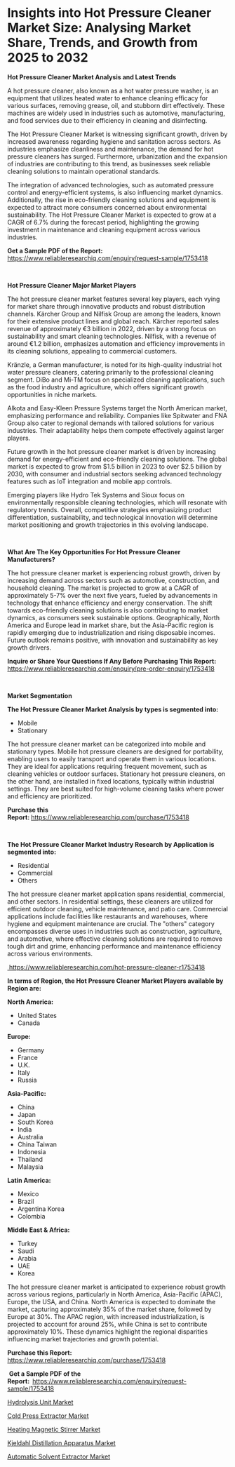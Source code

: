 <p><h1>Insights into Hot Pressure Cleaner Market Size: Analysing Market Share, Trends, and Growth from 2025 to 2032</h1></p><p><strong>Hot Pressure Cleaner Market Analysis and Latest Trends</strong></p>
<p><p>A hot pressure cleaner, also known as a hot water pressure washer, is an equipment that utilizes heated water to enhance cleaning efficacy for various surfaces, removing grease, oil, and stubborn dirt effectively. These machines are widely used in industries such as automotive, manufacturing, and food services due to their efficiency in cleaning and disinfecting.</p><p>The Hot Pressure Cleaner Market is witnessing significant growth, driven by increased awareness regarding hygiene and sanitation across sectors. As industries emphasize cleanliness and maintenance, the demand for hot pressure cleaners has surged. Furthermore, urbanization and the expansion of industries are contributing to this trend, as businesses seek reliable cleaning solutions to maintain operational standards. </p><p>The integration of advanced technologies, such as automated pressure control and energy-efficient systems, is also influencing market dynamics. Additionally, the rise in eco-friendly cleaning solutions and equipment is expected to attract more consumers concerned about environmental sustainability. The Hot Pressure Cleaner Market is expected to grow at a CAGR of 6.7% during the forecast period, highlighting the growing investment in maintenance and cleaning equipment across various industries.</p></p>
<p><strong>Get a Sample PDF of the Report:&nbsp;</strong> <a href="https://www.reliableresearchiq.com/enquiry/request-sample/1753418?utm_campaign=1088&utm_medium=2&utm_source=Github&utm_content=ia&utm_term=18022025&utm_id=hot-pressure-cleaner">https://www.reliableresearchiq.com/enquiry/request-sample/1753418</a></p>
<p>&nbsp;</p>
<p><strong>Hot Pressure Cleaner Major Market Players</strong></p>
<p><p>The hot pressure cleaner market features several key players, each vying for market share through innovative products and robust distribution channels. Kärcher Group and Nilfisk Group are among the leaders, known for their extensive product lines and global reach. Kärcher reported sales revenue of approximately €3 billion in 2022, driven by a strong focus on sustainability and smart cleaning technologies. Nilfisk, with a revenue of around €1.2 billion, emphasizes automation and efficiency improvements in its cleaning solutions, appealing to commercial customers.</p><p>Kränzle, a German manufacturer, is noted for its high-quality industrial hot water pressure cleaners, catering primarily to the professional cleaning segment. DiBo and Mi-TM focus on specialized cleaning applications, such as the food industry and agriculture, which offers significant growth opportunities in niche markets.</p><p>Alkota and Easy-Kleen Pressure Systems target the North American market, emphasizing performance and reliability. Companies like Spitwater and FNA Group also cater to regional demands with tailored solutions for various industries. Their adaptability helps them compete effectively against larger players.</p><p>Future growth in the hot pressure cleaner market is driven by increasing demand for energy-efficient and eco-friendly cleaning solutions. The global market is expected to grow from $1.5 billion in 2023 to over $2.5 billion by 2030, with consumer and industrial sectors seeking advanced technology features such as IoT integration and mobile app controls.</p><p>Emerging players like Hydro Tek Systems and Sioux focus on environmentally responsible cleaning technologies, which will resonate with regulatory trends. Overall, competitive strategies emphasizing product differentiation, sustainability, and technological innovation will determine market positioning and growth trajectories in this evolving landscape.</p></p>
<p>&nbsp;</p>
<p><strong>What Are The Key Opportunities For Hot Pressure Cleaner Manufacturers?</strong></p>
<p><p>The hot pressure cleaner market is experiencing robust growth, driven by increasing demand across sectors such as automotive, construction, and household cleaning. The market is projected to grow at a CAGR of approximately 5-7% over the next five years, fueled by advancements in technology that enhance efficiency and energy conservation. The shift towards eco-friendly cleaning solutions is also contributing to market dynamics, as consumers seek sustainable options. Geographically, North America and Europe lead in market share, but the Asia-Pacific region is rapidly emerging due to industrialization and rising disposable incomes. Future outlook remains positive, with innovation and sustainability as key growth drivers.</p></p>
<p><strong>Inquire or Share Your Questions If Any Before Purchasing This Report:</strong> <a href="https://www.reliableresearchiq.com/enquiry/pre-order-enquiry/1753418?utm_campaign=1088&utm_medium=2&utm_source=Github&utm_content=ia&utm_term=18022025&utm_id=hot-pressure-cleaner">https://www.reliableresearchiq.com/enquiry/pre-order-enquiry/1753418</a></p>
<p>&nbsp;</p>
<p><strong>Market Segmentation</strong></p>
<p><strong>The Hot Pressure Cleaner Market Analysis by types is segmented into:</strong></p>
<p><ul><li>Mobile</li><li>Stationary</li></ul></p>
<p><p>The hot pressure cleaner market can be categorized into mobile and stationary types. Mobile hot pressure cleaners are designed for portability, enabling users to easily transport and operate them in various locations. They are ideal for applications requiring frequent movement, such as cleaning vehicles or outdoor surfaces. Stationary hot pressure cleaners, on the other hand, are installed in fixed locations, typically within industrial settings. They are best suited for high-volume cleaning tasks where power and efficiency are prioritized.</p></p>
<p><strong>Purchase this Report:&nbsp;</strong><a href="https://www.reliableresearchiq.com/purchase/1753418?utm_campaign=1088&utm_medium=2&utm_source=Github&utm_content=ia&utm_term=18022025&utm_id=hot-pressure-cleaner">https://www.reliableresearchiq.com/purchase/1753418</a></p>
<p>&nbsp;</p>
<p><strong>The Hot Pressure Cleaner Market Industry Research by Application is segmented into:</strong></p>
<p><ul><li>Residential</li><li>Commercial</li><li>Others</li></ul></p>
<p><p>The hot pressure cleaner market application spans residential, commercial, and other sectors. In residential settings, these cleaners are utilized for efficient outdoor cleaning, vehicle maintenance, and patio care. Commercial applications include facilities like restaurants and warehouses, where hygiene and equipment maintenance are crucial. The "others" category encompasses diverse uses in industries such as construction, agriculture, and automotive, where effective cleaning solutions are required to remove tough dirt and grime, enhancing performance and maintenance efficiency across various environments.</p></p>
<p><a href="https://www.reliableresearchiq.com/hot-pressure-cleaner-r1753418?utm_campaign=1088&utm_medium=2&utm_source=Github&utm_content=ia&utm_term=18022025&utm_id=hot-pressure-cleaner">&nbsp;https://www.reliableresearchiq.com/hot-pressure-cleaner-r1753418</a></p>
<p><strong>In terms of Region, the Hot Pressure Cleaner Market Players available by Region are:</strong></p>
<p>
    <p> <strong> North America: </strong>
        <ul>
            <li>United States</li>
            <li>Canada</li>
        </ul>
        </p> 
    <p> <strong> Europe: </strong>
        <ul>
            <li>Germany</li>
            <li>France</li>
            <li>U.K.</li>
            <li>Italy</li>
            <li>Russia</li>
        </ul>
        </p> 
    <p> <strong> Asia-Pacific: </strong>
        <ul>
            <li>China</li>
            <li>Japan</li>
            <li>South Korea</li>
            <li>India</li>
            <li>Australia</li>
            <li>China Taiwan</li>
            <li>Indonesia</li>
            <li>Thailand</li>
            <li>Malaysia</li>
        </ul>
        </p> 
    <p> <strong> Latin America: </strong>
        <ul>
            <li>Mexico</li>
            <li>Brazil</li>
            <li>Argentina Korea</li>
            <li>Colombia</li>
        </ul>
        </p> 
    <p> <strong> Middle East & Africa: </strong>
        <ul>
            <li>Turkey</li>
            <li>Saudi</li>
            <li>Arabia</li>
            <li>UAE</li>
            <li>Korea</li>
        </ul>
    </p>
    </p>
<p><p>The hot pressure cleaner market is anticipated to experience robust growth across various regions, particularly in North America, Asia-Pacific (APAC), Europe, the USA, and China. North America is expected to dominate the market, capturing approximately 35% of the market share, followed by Europe at 30%. The APAC region, with increased industrialization, is projected to account for around 25%, while China is set to contribute approximately 10%. These dynamics highlight the regional disparities influencing market trajectories and growth potential.</p></p>
<p><strong>Purchase this Report: </strong><a href="https://www.reliableresearchiq.com/purchase/1753418?utm_campaign=1088&utm_medium=2&utm_source=Github&utm_content=ia&utm_term=18022025&utm_id=hot-pressure-cleaner">https://www.reliableresearchiq.com/purchase/1753418</a></p>
<p>&nbsp;<strong>Get a Sample PDF of the Report:&nbsp;&nbsp;</strong><a href="https://www.reliableresearchiq.com/enquiry/request-sample/1753418?utm_campaign=1088&utm_medium=2&utm_source=Github&utm_content=ia&utm_term=18022025&utm_id=hot-pressure-cleaner">https://www.reliableresearchiq.com/enquiry/request-sample/1753418</a></p>
<p><strong></strong></p>
<p><p><a href="https://github.com/urticagebbia/Market-Research-Report-List-1/blob/main/hydrolysis-unit-market.md?utm_campaign=1088&utm_medium=2&utm_source=Github&utm_content=ia&utm_term=18022025&utm_id=hot-pressure-cleaner">Hydrolysis Unit Market</a></p><p><a href="https://github.com/wynonachirei9/Market-Research-Report-List-1/blob/main/cold-press-extractor-market.md?utm_campaign=1088&utm_medium=2&utm_source=Github&utm_content=ia&utm_term=18022025&utm_id=hot-pressure-cleaner">Cold Press Extractor Market</a></p><p><a href="https://github.com/merkinedry7b/Market-Research-Report-List-1/blob/main/heating-magnetic-stirrer-market.md?utm_campaign=1088&utm_medium=2&utm_source=Github&utm_content=ia&utm_term=18022025&utm_id=hot-pressure-cleaner">Heating Magnetic Stirrer Market</a></p><p><a href="https://github.com/ugurgyuri/Market-Research-Report-List-1/blob/main/kjeldahl-distillation-apparatus-market.md?utm_campaign=1088&utm_medium=2&utm_source=Github&utm_content=ia&utm_term=18022025&utm_id=hot-pressure-cleaner">Kjeldahl Distillation Apparatus Market</a></p><p><a href="https://github.com/nacrehuipie/Market-Research-Report-List-1/blob/main/automatic-solvent-extractor-market.md?utm_campaign=1088&utm_medium=2&utm_source=Github&utm_content=ia&utm_term=18022025&utm_id=hot-pressure-cleaner">Automatic Solvent Extractor Market</a></p></p>
